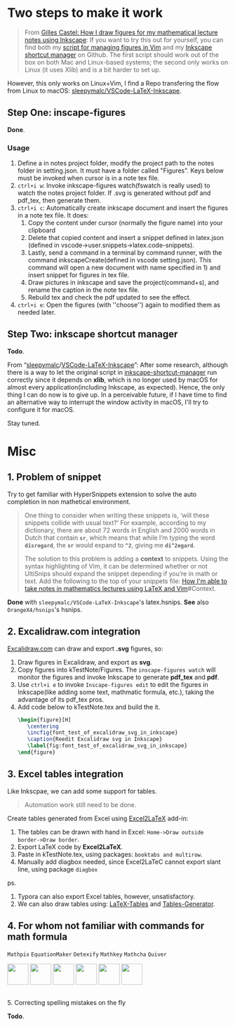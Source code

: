 # Two steps to make it work

> From [Gilles Castel: How I draw figures for my mathematical lecture notes using Inkscape](https://castel.dev/post/lecture-notes-2/):  If you want to try this out for yourself, you can find both my [script for managing figures in Vim](https://github.com/gillescastel/inkscape-figures) and my [Inkscape shortcut manager](https://github.com/gillescastel/inkscape-shortcut-manager)
> on Github. The first script should work out of the box on both Mac and Linux-based systems; the second only works on Linux (it uses Xlib) and is a bit harder to set up.

However, this only works on Linux+Vim, I find a Repo transfering the flow from Linux to macOS: [sleepymalc/VSCode-LaTeX-Inkscape](https://github.com/sleepymalc/VSCode-LaTeX-Inkscape).

## Step One: inscape-figures

**Done**.

### Usage

1. Define a in notes project folder, modify the project path to the notes folder in setting.json. It must have a folder called "Figures". Keys below must be invoked when cursor is in a note tex file.
2. ``ctrl+i w``: Invoke inkscape-figures watch(fswatch is really used) to watch the notes project folder. If .svg is generated without pdf and pdf_tex, then generate them.
3. ``ctrl+i c``: Automatically create inkscape document and insert the figures in a note tex file.
   It does:
   1) Copy the content under cursor (normally the figure name) into your clipboard
   2) Delete that copied content and insert a snippet defined in latex.json (defined in vscode->user.snippets->latex.code-snippets).
   3) Lastly, send a command in a terminal by command runner, with the command inkscapeCreate(defined in vscode setting.json). This command will open a new document with name specified in 1) and insert snippet for figures in tex file.
   4) Draw pictures in inkscape and save the project(command+s), and rename the caption in the note tex file.
   5) Rebuild tex and check the pdf updated to see the effect.
4. ``ctrl+i e``: Open the figures (with ''choose'') again to modified them as needed later.

## Step Two: inkscape shortcut manager

**Todo**.

From “[sleepymalc](https://github.com/sleepymalc)/[VSCode-LaTeX-Inkscape](https://github.com/sleepymalc/VSCode-LaTeX-Inkscape)”: After some research, although there is a way to let the original script in [inkscape-shortcut-manager](https://github.com/gillescastel/inkscape-shortcut-manager) run correctly since it depends on **xlib**, which is no longer used by macOS for almost every application(including Inkscape, as expected). Hence, the only thing I can do now is to give up. In a perceivable future, if I have time to find an alternative way to interrupt the window activity in macOS, I'll try to configure it for macOS.

Stay tuned.

# Misc

## 1. Problem of snippet

Try to get familiar with HyperSnippets extension to solve the auto completion in non mathetical environment.

> One thing to consider when writing these snippets is, ‘will these snippets collide with usual text?’ For example, according to my dictionary, there are about 72 words in English and 2000 words in Dutch that contain  **`sr`**, which means that while I’m typing the word **`disregard`**, the **`sr`** would expand to **`^2`**, giving me **`di^2egard`**.
>
> The solution to this problem is adding a **context** to snippets. Using the syntax highlighting of Vim, it can be determined whether or not UltiSnips should expand the snippet depending if you’re in math or text. Add the following to the top of your snippets file:
> [How I&#39;m able to take notes in mathematics lectures using LaTeX and Vim](https://castel.dev/post/lecture-notes-1/#context)#Context.

**Done** with ``sleepymalc/VSCode-LaTeX-Inkscape``'s latex.hsnips.
**See** also ``OrangeX4/hsnips``'s hsnips.

## 2. Excalidraw.com integration

[Excalidraw.com](https://excalidraw.com) can draw and export **.svg** figures, so:

1. Draw figures in Excalidraw, and export as **svg**.
2. Copy figures into kTestNote/Figures. The ``inscape-figures watch`` will monitor the figures and invoke Inkscape to generate **pdf_tex** and **pdf**.
3. Use ``ctrl+i e`` to invoke ``Inscape-figures edit`` to edit the figures in Inkscape(like adding some text, mathmatic formula, etc.), taking the advantage of its pdf_tex pros.
4. Add code below to kTestNote.tex and build the it.
   ```latex
   \begin{figure}[H]
      \centering
      \incfig{font_test_of_excalidraw_svg_in_inkscape}
      \caption{Reedit Excalidraw svg in Inkscape}
      \label{fig:font_test_of_excalidraw_svg_in_inkscape}
   \end{figure}
   ```

## 3. Excel tables integration

Like Inkscpae, we can add some support for tables.

> Automation work still need to be done.

Create tables generated from Excel using [Excel2LaTeX](https://github.com/ivankokan/Excel2LaTeX) add-in:

1. The tables can be drawn with hand in Excel: ``Home->Draw outside border->Draw border``.
2. Export LaTeX code by **Excel2LaTeX**.
3. Paste in kTestNote.tex, using packages: ``booktabs and multirow``.
4. Manually add diagbox needed, since Excel2LaTeC cannot export slant line, using package ``diagbox``

ps.

1. Typora can also export Excel tables, however, unsatisfactory.
2. We can also draw tables using: [LaTeX-Tables](https://www.latex-tables.com) and [Tables-Generator](https://www.tablesgenerator.com/latex_tables).

## 4. For whom not familiar with commands for math formula

``Mathpix`` ``EquationMaker`` ``Detexify`` ``Mathkey`` ``Mathcha`` ``Quiver``

<img src="https://mathpix.com/images/logo/image-logo.png" width="48"><nobr>
<img src="https://static.macupdate.com/products/50374/m/equation-maker-logo.png?v=1574176973" width="48">
<img src="https://encrypted-tbn0.gstatic.com/images?q=tbn:ANd9GcRt9b_RvPnFyzuoFPaycQGR46ciRmi11r1FEQ&usqp=CAU" width="48">
<img src="https://encrypted-tbn0.gstatic.com/images?q=tbn:ANd9GcSHtkytJ85bF9V6v2lTpoXoqcI8JVjlW2KLhLrHgeCEma6uKsyo_aOnNxaczNr5Zz6CPdo&usqp=CAU" width="48">
<img src="https://www.mathcha.io/image/notebook-icon.png" width="48">
<img src="https://encrypted-tbn0.gstatic.com/images?q=tbn:ANd9GcQ5rMHnsUB1YwfZkaSaac7E75_xsjqGK0BYFrLy0XHf3etrOTgGxgBbdHHU7fkoL2zIz0I&usqp=CAU" width="48">

## 
<nobr>5. Correcting spelling mistakes on the fly</nobr>


<nobr><b>Todo</b>.</nobr>
